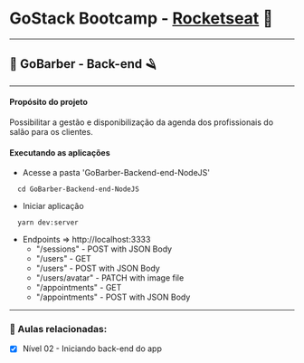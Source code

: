# GoStack Bootcamp - [Rocketseat](https://rocketseat.com.br/) 🚀

---

## 💈 GoBarber - Back-end 🪒

---

#### Propósito do projeto

Possibilitar a gestão e disponibilização da agenda dos profissionais do salão para os clientes.

#### Executando as aplicações

- Acesse a pasta 'GoBarber-Backend-end-NodeJS'

```shell
  cd GoBarber-Backend-end-NodeJS
```

- Iniciar aplicação

```shell
  yarn dev:server
```

- Endpoints => http://localhost:3333
  - "/sessions" - POST with JSON Body
  - "/users" - GET
  - "/users" - POST with JSON Body
  - "/users/avatar" - PATCH with image file
  - "/appointments" - GET
  - "/appointments" - POST with JSON Body

---

### 📌 Aulas relacionadas:

  - [x] Nível 02 - Iniciando back-end do app
